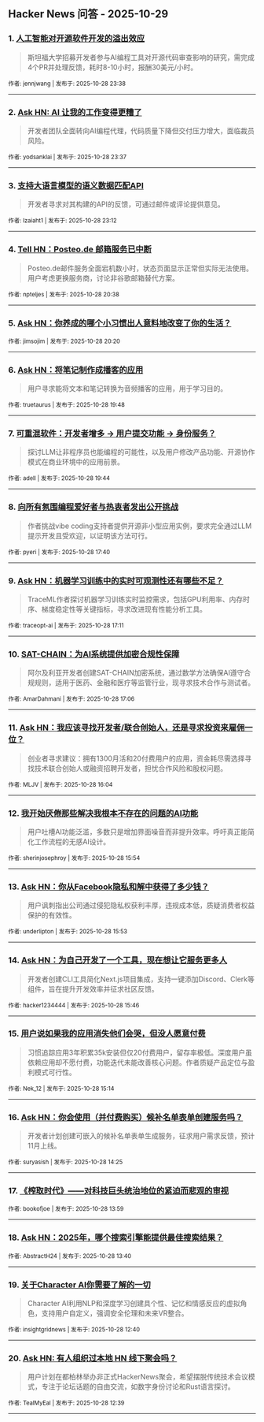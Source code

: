 ## Hacker News 问答 - 2025-10-29


### 1. [人工智能对开源软件开发的溢出效应](https://news.ycombinator.com/item?id=45740762)
> 斯坦福大学招募开发者参与AI编程工具对开源代码审查影响的研究，需完成4个PR并处理反馈，耗时8-10小时，报酬30美元/小时。

<sub>作者: jennjwang | 发布于: 2025-10-28 23:38</sub>

---

### 2. [Ask HN: AI 让我的工作变得更糟了](https://news.ycombinator.com/item?id=45740750)
> 开发者团队全面转向AI编程代理，代码质量下降但交付压力增大，面临裁员风险。

<sub>作者: yodsanklai | 发布于: 2025-10-28 23:37</sub>

---

### 3. [支持大语言模型的语义数据匹配API](https://news.ycombinator.com/item?id=45740520)
> 开发者寻求对其构建的API的反馈，可通过邮件或评论提供意见。

<sub>作者: Izaiaht1 | 发布于: 2025-10-28 23:12</sub>

---

### 4. [Tell HN：Posteo.de 邮箱服务已中断](https://news.ycombinator.com/item?id=45738825)
> Posteo.de邮件服务全面宕机数小时，状态页面显示正常但实际无法使用。用户考虑更换服务商，讨论非谷歌邮箱替代方案。

<sub>作者: npteljes | 发布于: 2025-10-28 20:38</sub>

---

### 5. [Ask HN：你养成的哪个小习惯出人意料地改变了你的生活？](https://news.ycombinator.com/item?id=45738568)

<sub>作者: jimsojim | 发布于: 2025-10-28 20:20</sub>

---

### 6. [Ask HN：将笔记制作成播客的应用](https://news.ycombinator.com/item?id=45738086)
> 用户寻求能将文本和笔记转换为音频播客的应用，用于学习目的。

<sub>作者: truetaurus | 发布于: 2025-10-28 19:48</sub>

---

### 7. [可重混软件：开发者增多 → 用户提交功能 → 身份服务？](https://news.ycombinator.com/item?id=45738028)
> 探讨LLM让非程序员也能编程的可能性，以及用户修改产品功能、开源协作模式在商业环境中的应用前景。

<sub>作者: adell | 发布于: 2025-10-28 19:44</sub>

---

### 8. [向所有氛围编程爱好者与热衷者发出公开挑战](https://news.ycombinator.com/item?id=45736103)
> 作者挑战vibe coding支持者提供开源非小型应用实例，要求完全通过LLM提示开发且受欢迎，以证明该方法可行。

<sub>作者: pyeri | 发布于: 2025-10-28 17:40</sub>

---

### 9. [Ask HN：机器学习训练中的实时可观测性还有哪些不足？](https://news.ycombinator.com/item?id=45735663)
> TraceML作者探讨机器学习训练实时监控需求，包括GPU利用率、内存时序、梯度稳定性等关键指标，寻求改进现有性能分析工具。

<sub>作者: traceopt-ai | 发布于: 2025-10-28 17:11</sub>

---

### 10. [SAT-CHAIN：为AI系统提供加密合规性保障](https://news.ycombinator.com/item?id=45735588)
> 阿尔及利亚开发者创建SAT-CHAIN加密系统，通过数学方法确保AI遵守合规规则，适用于医药、金融和医疗等监管行业，现寻求技术合作与测试者。

<sub>作者: AmarDahmani | 发布于: 2025-10-28 17:06</sub>

---

### 11. [Ask HN：我应该寻找开发者/联合创始人，还是寻求投资来雇佣一位？](https://news.ycombinator.com/item?id=45734663)
> 创业者寻求建议：拥有1300月活和20付费用户的应用，资金耗尽需选择寻找技术联合创始人或融资招聘开发者，担忧合作风险和股权问题。

<sub>作者: MLJV | 发布于: 2025-10-28 16:04</sub>

---

### 12. [我开始厌倦那些解决我根本不存在的问题的AI功能](https://news.ycombinator.com/item?id=45734499)
> 用户吐槽AI功能泛滥，多数只是增加界面噪音而非提升效率。呼吁真正能简化工作流程的无感AI设计。

<sub>作者: sherinjosephroy | 发布于: 2025-10-28 15:54</sub>

---

### 13. [Ask HN：你从Facebook隐私和解中获得了多少钱？](https://news.ycombinator.com/item?id=45734476)
> 用户讽刺指出公司通过侵犯隐私权获利丰厚，违规成本低，质疑消费者权益保护的有效性。

<sub>作者: underlipton | 发布于: 2025-10-28 15:53</sub>

---

### 14. [Ask HN：为自己开发了一个工具，现在想让它服务更多人](https://news.ycombinator.com/item?id=45734379)
> 开发者创建CLI工具简化Next.js项目集成，支持一键添加Discord、Clerk等组件，旨在提升开发效率并征求社区反馈。

<sub>作者: hacker1234444 | 发布于: 2025-10-28 15:46</sub>

---

### 15. [用户说如果我的应用消失他们会哭，但没人愿意付费](https://news.ycombinator.com/item?id=45733935)
> 习惯追踪应用3年积累35k安装但仅20付费用户，留存率极低。深度用户虽依赖应用却不愿付费，功能迭代未能改善核心问题。作者质疑产品定位与盈利模式可行性。

<sub>作者: Nek_12 | 发布于: 2025-10-28 15:14</sub>

---

### 16. [Ask HN：你会使用（并付费购买）候补名单表单创建服务吗？](https://news.ycombinator.com/item?id=45733298)
> 开发者计划创建可嵌入的候补名单表单生成服务，征求用户需求反馈，预计11月上线。

<sub>作者: suryasish | 发布于: 2025-10-28 14:25</sub>

---

### 17. [《榨取时代》——对科技巨头统治地位的紧迫而悲观的审视](https://news.ycombinator.com/item?id=45733000)

<sub>作者: bookofjoe | 发布于: 2025-10-28 13:59</sub>

---

### 18. [Ask HN：2025年，哪个搜索引擎能提供最佳搜索结果？](https://news.ycombinator.com/item?id=45732778)

<sub>作者: AbstractH24 | 发布于: 2025-10-28 13:40</sub>

---

### 19. [关于Character AI你需要了解的一切](https://news.ycombinator.com/item?id=45732064)
> Character AI利用NLP和深度学习创建具个性、记忆和情感反应的虚拟角色，支持用户自定义，强调安全伦理和未来VR整合。

<sub>作者: insightgridnews | 发布于: 2025-10-28 12:40</sub>

---

### 20. [Ask HN: 有人组织过本地 HN 线下聚会吗？](https://news.ycombinator.com/item?id=45732054)
> 用户计划在都柏林举办非正式HackerNews聚会，希望摆脱传统技术会议模式，专注于论坛话题的自由交流，如数字身份讨论和Rust语言探讨。

<sub>作者: TealMyEal | 发布于: 2025-10-28 12:39</sub>

---
